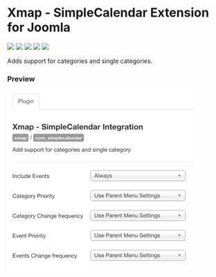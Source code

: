 # Xmap - SimpleCalendar Extension for Joomla

![](https://img.shields.io/static/v1?label=Joomla&message=3.X&style=flat&logo=joomla&logoColor=orange&color=blue)
![](https://img.shields.io/github/release/z-index-net/joomla-plugin-xmap-simplecalendar.svg)
![](https://img.shields.io/github/downloads/z-index-net/joomla-plugin-xmap-simplecalendar/total.svg)
![](https://img.shields.io/badge/Maintained%3F-no-red.svg)
![](https://img.shields.io/github/license/z-index-net/joomla-plugin-xmap-simplecalendar.svg)

Adds support for categories and single categories.

### Preview

![Screenshot](./screenshots/plg_xmap_com_simplecalendar.0.png?raw=true)

